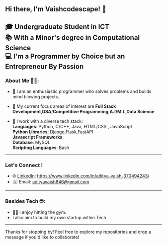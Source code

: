 ## Hi there, I'm Vaishcodescape! 👋

🎓 **Undergraduate Student in ICT**  
📚 **With a Minor's degree in Computational Science**  
💻 **I'm a Programmer by Choice but an Entrepreneur By Passion**
---

### About Me 🥷🏻:

- 🌟 I am an enthusiastic programmer who solves problems and builds mind blowing projects.
- 🚀 My current focus areas of interest are **Full Stack Development**,**DSA**/**Competitive Programming**,**A.I/M.L**,**Data Science**
  
- 🧰 I work with a diverse tech stack:   
  **Languages**: Python, C/C++, Java, HTML/CSS , JavaScript<br>
  **Python Libraries**: Django,Flask,FastAPI <br>
  **Javascript Frameworks**: <br>
  **Database**: MySQL<br>
  **Scripting Languages**: Bash<br>
---

### Let's Connect !

- 🌐 [LinkedIn](#): https://www.linkedin.com/in/aditya-vaish-370494243/
- ✉️ Email: adityavaish846@gmail.com  
---

### Besides Tech 🤓:
- 💪🏻 I enjoy hitting the gym.  
- I also aim to build my own startup within Tech
---
Thanks for stopping by! Feel free to explore my repositories and drop a message if you'd like to collaborate!
